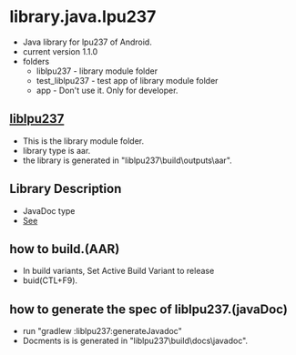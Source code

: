 # library.java.lpu237
+ Java library for lpu237 of Android.
+ current version 1.1.0
+ folders
  * liblpu237 - library module folder
  * test_liblpu237 - test app of library module folder 
  * app - Don't use it. Only for developer.

## [liblpu237](liblpu237) 
  + This is the library module folder.
  + library type is aar.
  + the library is generated  in "liblpu237\build\outputs\aar".

## Library Description
+ JavaDoc type
+ [See](/javadoc/index.html)

## how to build.(AAR)
+ In build variants, Set Active Build Variant to release
+ buid(CTL+F9).

## how to generate the spec of liblpu237.(javaDoc)
+ run "gradlew :liblpu237:generateJavadoc"
+ Docments is is generated  in "liblpu237\build\docs\javadoc".

  

